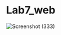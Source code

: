 # Lab7_web
![Screenshot (333)](https://github.com/Ranggaaditiya/Lab7_web/assets/127511355/0a6a61bd-1c59-4e5b-b5ee-7aa741d747dc)
